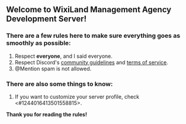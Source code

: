 ## Welcome to WixiLand Management Agency Development Server!

### There are a few rules here to make sure everything goes as smoothly as possible:
1. Respect **everyone**, and I said everyone.
2. Respect Discord's [community guidelines](<https://discord.com/guidelines>) and [terms of service](<https://discord.com/terms>).
3. \@Mention spam is not allowed.

### There are also some things to know:
1. If you want to customize your server profile, check <#1244016413501558815>.

**Thank you for reading the rules!**